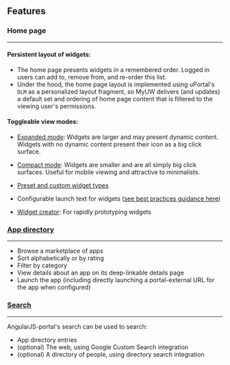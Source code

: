 ## Features

### Home page
---
#### Persistent layout of widgets:
+ The home page presents widgets in a remembered order. Logged in users can add to, remove from, and re-order this list.
+ Under the hood, the home page layout is implemented using uPortal's `DLM` as a personalized layout fragment, so MyUW delivers (and updates) a 
default set and ordering of home page content that is filtered to the viewing user's permissions.

#### Toggleable view modes:
+ [Expanded mode](#/md/expanded): Widgets are larger and may present dynamic content. Widgets with no dynamic content present their icon as a big click surface.
+ [Compact mode](#/md/compact): Widgets are smaller and are all simply big click surfaces. Useful for mobile viewing and attractive to minimalists.
    
+ [Preset and custom widget types](#/md/widgets)
+ Configurable launch text for widgets ([see best practices guidance here](#/md/widget-launch-button))
+ [Widget creator](https://public.my.wisc.edu/web/widget-creator): For rapidly prototyping widgets

### [App directory](#/md/app-directory)
---
+ Browse a marketplace of apps
+ Sort alphabetically or by rating
+ Filter by category
+ View details about an app on its deep-linkable details page
+ Launch the app (including directly launching a portal-external URL for the app when configured)

### [Search](#/md/search)
---

AngularJS-portal's search can be used to search:

+ App directory entries
+ (optional) The web, using Google Custom Search integration
+ (optional) A directory of people, using directory search integration
